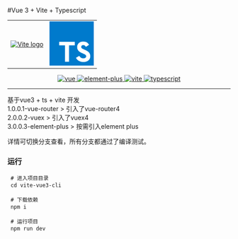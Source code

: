#Vue 3 + Vite + Typescript  
<table>
  <tbody align="center">
    <tr>
      <td align="center" valign="middle">
        <a href="https://vitejs.dev" target="_blank" rel="noopener noreferrer">
           <img width="100" src="https://vitejs.dev/logo.svg" alt="Vite logo">
         </a>
      </td>
      <td align="center" valign="middle">
        <a href="https://www.tslang.cn/" target="_blank" rel="noopener noreferrer">
           <img width="100" src="https://raw.githubusercontent.com/github/explore/80688e429a7d4ef2fca1e82350fe8e3517d3494d/topics/typescript/typescript.png" alt="Ts logo">
         </a>
      </td>
    </tr>
  </tbody>
</table>


<p align="center">
    <a href="https://github.com/vuejs/vue-next">
        <img src="https://img.shields.io/badge/vue3-3.0.5-brightgreen.svg" alt="vue">
    </a>
    <a href="https://github.com/element-plus/element-plus">
        <img src="https://img.shields.io/badge/elementPlus-1.0.2beta.36-brightgreen.svg" alt="element-plus">
    </a>
    <a href="https://github.com/vitejs/vite">
        <img src="https://img.shields.io/badge/vite-2.1.5-brightgreen.svg" alt="vite">
    </a>
    <a href="https://github.com/microsoft/TypeScript">
        <img src="https://img.shields.io/badge/typescript-4.1.3-brightgreen.svg" alt="typescript">
    </a>
</p>

***

基于vue3 + ts + vite  开发  
1.0.0.1-vue-router >  引入了vue-router4  
2.0.0.2-vuex > 引入了vuex4  
3.0.0.3-element-plus > 按需引入element plus 

详情可切换分支查看，所有分支都通过了编译测试。

<h3>运行</h3>

```
 # 进入项目目录
 cd vite-vue3-cli 
 
 # 下载依赖
 npm i

 # 运行项目
 npm run dev
```
